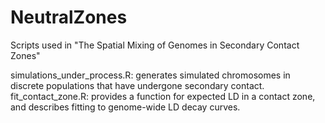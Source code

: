 # NeutralZones
Scripts used in "The Spatial Mixing of Genomes in Secondary Contact Zones"

simulations_under_process.R: generates simulated chromosomes in discrete populations that have undergone secondary contact.  
fit_contact_zone.R: provides a function for expected LD in a contact zone, and describes fitting to genome-wide LD decay curves. 

